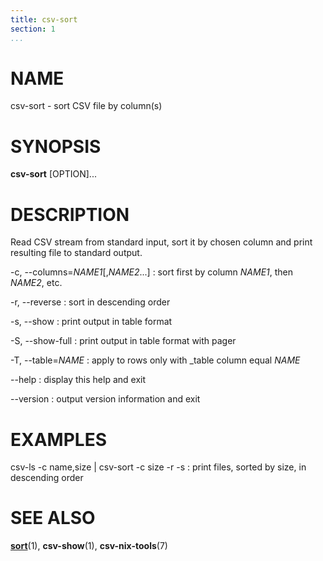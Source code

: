 ```yaml
---
title: csv-sort
section: 1
...
```


# NAME #

csv-sort - sort CSV file by column(s)

# SYNOPSIS #

**csv-sort** [OPTION]...

# DESCRIPTION #

Read CSV stream from standard input, sort it by chosen column and print
resulting file to standard output.

-c, --columns=*NAME1*[,*NAME2*...]
:   sort first by column *NAME1*, then *NAME2*, etc.

-r, --reverse
:   sort in descending order

-s, --show
:   print output in table format

-S, --show-full
:   print output in table format with pager

-T, --table=*NAME*
:   apply to rows only with _table column equal *NAME*

--help
:   display this help and exit

--version
:   output version information and exit

# EXAMPLES #

csv-ls -c name,size | csv-sort -c size -r -s
:   print files, sorted by size, in descending order

# SEE ALSO #

**[sort](http://man7.org/linux/man-pages/man1/sort.1.html)**(1),
**csv-show**(1), **csv-nix-tools**(7)
